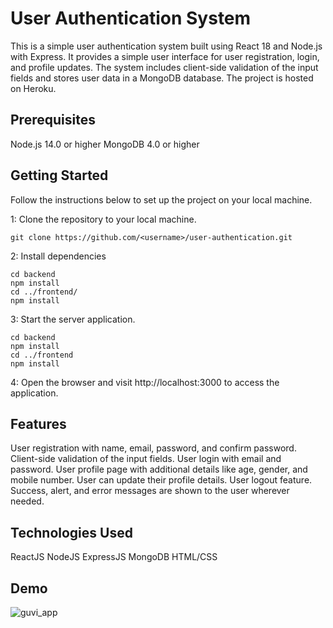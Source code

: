 # User Authentication System
This is a simple user authentication system built using React 18 and Node.js with Express. It provides a simple user interface for user registration, login, and profile updates. The system includes client-side validation of the input fields and stores user data in a MongoDB database. The project is hosted on Heroku.

## Prerequisites
 Node.js 14.0 or higher
 MongoDB 4.0 or higher
## Getting Started
Follow the instructions below to set up the project on your local machine.

1: Clone the repository to your local machine.
```
git clone https://github.com/<username>/user-authentication.git
```
2: Install dependencies
```
cd backend
npm install
cd ../frontend/
npm install
```
3: Start the server application.
```
cd backend
npm install
cd ../frontend
npm install
```
4: Open the browser and visit http://localhost:3000 to access the application.

## Features
User registration with name, email, password, and confirm password.
Client-side validation of the input fields.
User login with email and password.
User profile page with additional details like age, gender, and mobile number.
User can update their profile details.
User logout feature.
Success, alert, and error messages are shown to the user wherever needed.

## Technologies Used
ReactJS
NodeJS
ExpressJS
MongoDB
HTML/CSS

## Demo
![guvi_app](https://user-images.githubusercontent.com/122678904/233376134-729e131f-1079-4b4a-be6d-864d3a4db229.gif)


